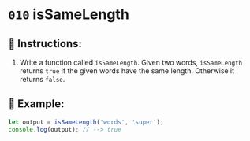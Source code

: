 # `010` isSameLength

## 📝 Instructions: 

1. Write a function called `isSameLength`. Given two words, `isSameLength` returns `true` if the given words have the same length. Otherwise it returns `false`.

## 📎 Example:

```Javascript
let output = isSameLength('words', 'super');
console.log(output); // --> true
```
